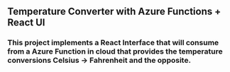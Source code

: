 ## Temperature Converter with Azure Functions + React UI
### This project implements a React Interface that will consume from a Azure Function in cloud that provides the temperature conversions Celsius -> Fahrenheit and the opposite.